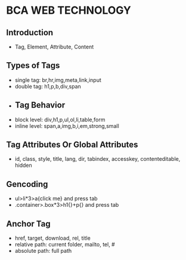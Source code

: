 # BCA WEB TECHNOLOGY

## Introduction
* Tag, Element, Attribute, Content
## Types of Tags
* single tag: br,hr,img,meta,link,input
* double tag: h1,p,b,div,span
* ## Tag Behavior
* block level: div,h1,p,ul,ol,li,table,form
* inline level: span,a,img,b,i,em,strong,small
## Tag Attributes Or Global Attributes
* id, class, style, title, lang, dir, tabindex, accesskey, contenteditable, hidden

## Gencoding
* ul>li*3>a{click me} and press tab
* .container>.box*3>h1{}+p{} and press tab

## Anchor Tag
* href, target, download, rel, title
* relative path: current folder, mailto, tel, #
* absolute path: full path
